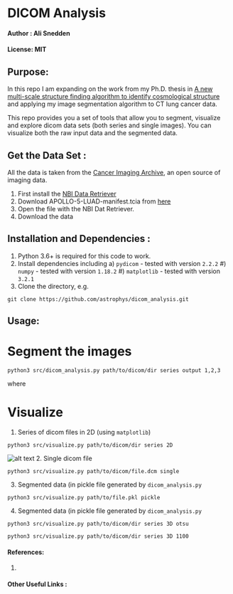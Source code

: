 # DICOM Analysis
#### Author : Ali Snedden
#### License: MIT 
## Purpose:
In this repo I am expanding on the work from my Ph.D. thesis in
[A new multi-scale structure finding algorithm to identify cosmological structure](https://doi.org/10.1016/j.jcp.2015.07.004)
and applying my image segmentation algorithm to CT lung cancer data.

This repo provides you a set of tools that allow you to segment, visualize and explore dicom
data sets (both series and single images). You can visualize both the raw input data and
the segmented data.

## Get the Data Set :
All the data is taken from the [Cancer Imaging Archive](https://www.cancerimagingarchive.net/),
an open source of imaging data.
1. First install the [NBI Data Retriever](https://wiki.cancerimagingarchive.net/display/NBIA/Downloading+TCIA+Images)
2. Download APOLLO-5-LUAD-manifest.tcia from [here](https://wiki.cancerimagingarchive.net/display/Public/APOLLO-5-LUAD)
3. Open the file with the NBI Dat Retriever. 
4. Download the data 


## Installation and Dependencies :
1. Python 3.6+ is required for this code to work.
2. Install dependencies including 
    a) `pydicom` - tested with version `2.2.2`
    #) `numpy` - tested with version `1.18.2`
    #) `matplotlib` - tested with version `3.2.1`
3. Clone the directory, e.g.
```
git clone https://github.com/astrophys/dicom_analysis.git
```

## Usage:
# Segment the images
```
python3 src/dicom_analysis.py path/to/dicom/dir series output 1,2,3
```
where 
# Visualize
1. Series of dicom files in 2D (using `matplotlib`) 
```
python3 src/visualize.py path/to/dicom/dir series 2D
```
![alt text](https://github.com/astrophys/dicom_analysis/blob/main/images/.cancer-slice-2D.png?raw=true)
2. Single dicom file
```
python3 src/visualize.py path/to/dicom/file.dcm single
```
3. Segmented data (in pickle file generated by `dicom_analysis.py`
```
python3 src/visualize.py path/to/file.pkl pickle
```
4. Segmented data (in pickle file generated by `dicom_analysis.py`
```
python3 src/visualize.py path/to/dicom/dir series 3D otsu
```

```
python3 src/visualize.py path/to/dicom/dir series 3D 1100
```



<!-- -->

#### References:
1. 

#### Other Useful Links :  
